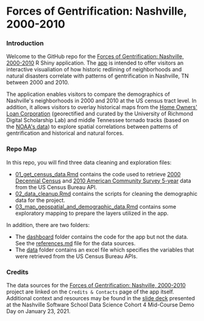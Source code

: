 # Forces of Gentrification: Nashville, 2000-2010
### Introduction
Welcome to the GitHub repo for the [Forces of Gentrification: Nashville, 2000-2010](https://vai2fc.shinyapps.io/Forces_of_Gentrification_Nashville_TN_2000-2010/) R Shiny application. The [app](https://vai2fc.shinyapps.io/Forces_of_Gentrification_Nashville_TN_2000-2010/) is intended to offer visitors an interactive visualiation of how historic redlining of neighborhoods and natural disasters correlate with patterns of gentrification in Nashville, TN between 2000 and 2010.

The application enables visitors to compare the demographics of Nashville's neighborhoods in 2000 and 2010 at the US census tract level. In addition, it allows visitors to overlay historical maps from the [Home Owners' Loan Corporation](https://dsl.richmond.edu/panorama/redlining/#loc=5/39.542/-94.58) (georectified and curated by the University of Richmond Digital Scholarship Lab) and middle Tennessee tornado tracks (based on the [NOAA's data](https://oasishub.co/dataset/usa-tornado-historical-tracks-noaa)) to explore spatial correlations between patterns of gentrification and historical and natural forces.

### Repo Map
In this repo, you will find three data cleaning and exploration files:
* [01_get_census_data.Rmd](https://github.com/vai2fc/nashville_gentrification/blob/main/01_get_census_data.Rmd) contains the code used to retrieve [2000 Decennial Census](https://www.census.gov/data/datasets/2000/dec/summary-file-3.html) and [2010 American Community Survey 5-year](https://www.census.gov/data/developers/data-sets/acs-5year/2010.html) data from the US Census Bureau API.
* [02_data_cleanup.Rmd](https://github.com/vai2fc/nashville_gentrification/blob/main/02_data_cleanup.Rmd) contains the scripts for cleaning the demographic data for the project.
* [03_map_geospatial_and_demographic_data.Rmd](https://github.com/vai2fc/nashville_gentrification/blob/main/03_map_geospatial_and_demographic_data.Rmd) contains some exploratory mapping to prepare the layers utilized in the app.

In addition, there are two folders:
* The [dashboard](https://github.com/vai2fc/nashville_gentrification/tree/main/dashboard) folder contains the code for the app but not the data. See the [references.md](https://github.com/vai2fc/nashville_gentrification/blob/main/dashboard/pages/references.md) file for the data sources.
* The [data](https://github.com/vai2fc/nashville_gentrification/blob/main/data/schema.xlsx) folder contains an excel file which specifies the variables that were retrieved from the US Census Bureau APIs.

### Credits
The data sources for the [Forces of Gentrification: Nashville, 2000-2010](https://vai2fc.shinyapps.io/Forces_of_Gentrification_Nashville_TN_2000-2010/) project are linked on the `Credits & Contacts` page of the app itself. Additional context and resources may be found in the [slide deck](https://github.com/vai2fc/nashville_gentrification/blob/main/Nashville_Forces_of_Gentrification_Presentation.pdf) presented at the Nashville Software School Data Science Cohort 4 Mid-Course Demo Day on January 23, 2021.
